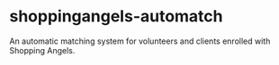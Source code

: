 # shoppingangels-automatch
An automatic matching system for volunteers and clients enrolled with Shopping Angels.
